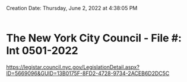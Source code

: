 <div></b>Creation Date:</b> Thursday, June 2, 2022 at 4:38:05 PM<br></div><div><br></div><div><h1>The New York City Council - File #: Int 0501-2022</h1></div>
<div><a href=https://legistar.council.nyc.gov/LegislationDetail.aspx?ID=5669096&GUID=13B0175F-8FD2-4728-9734-2ACEB6D2DC5C>https://legistar.council.nyc.gov/LegislationDetail.aspx?ID=5669096&GUID=13B0175F-8FD2-4728-9734-2ACEB6D2DC5C</a><br></div>

